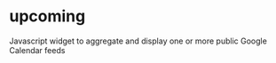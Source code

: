 upcoming
========

Javascript widget to aggregate and display one or more public Google Calendar feeds